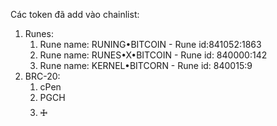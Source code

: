 Các token đã add vào chainlist:
1. Runes:
	1. Rune name: RUNING•BITCOIN - Rune id:841052:1863
	2. Rune name: RUNES•X•BITCOIN - Rune id: 840000:142
	3. Rune name: KERNEL•BITCORN - Rune id: 840015:9
2. BRC-20:
	1. cPen
	2. PGCH
	3. 🜊
